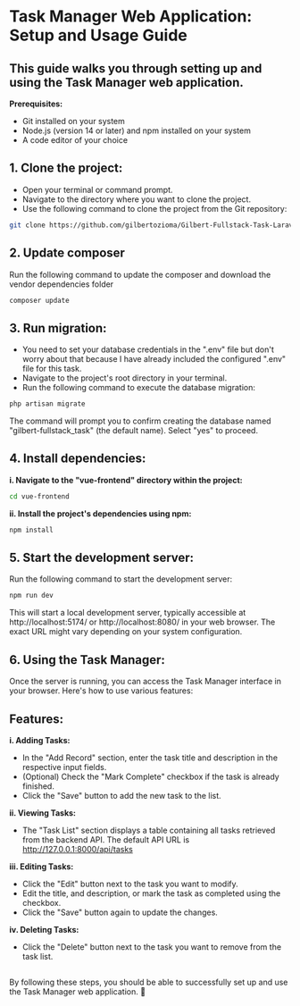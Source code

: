 # Task Manager Web Application: Setup and Usage Guide

## This guide walks you through setting up and using the Task Manager web application.

**Prerequisites:**

- Git installed on your system
- Node.js (version 14 or later) and npm installed on your system
- A code editor of your choice


## 1. Clone the project:

- Open your terminal or command prompt.
- Navigate to the directory where you want to clone the project.
- Use the following command to clone the project from the Git repository:

```bash
git clone https://github.com/gilbertozioma/Gilbert-Fullstack-Task-Laravel-and-Vue.git
```

##

## 2. Update composer

Run the following command to update the composer and download the vendor dependencies folder

```bash
composer update
```

##

## 3. Run migration:

- You need to set your database credentials in the ".env" file but don't worry about that because I have already included the configured ".env" file for this task.
- Navigate to the project's root directory in your terminal.
- Run the following command to execute the database migration:

```bash
php artisan migrate
```
The command will prompt you to confirm creating the database named "gilbert-fullstack_task" (the default name). Select "yes" to proceed.

##

## 4. Install dependencies:

**i. Navigate to the "vue-frontend" directory within the project:**

```Bash
cd vue-frontend
```

**ii. Install the project's dependencies using npm:**

```bash
npm install
```

##

## 5. Start the development server:

Run the following command to start the development server:

```Bash
npm run dev
```
This will start a local development server, typically accessible at http://localhost:5174/ or http://localhost:8080/ in your web browser. The exact URL might vary depending on your system configuration.

##

## 6. Using the Task Manager:

Once the server is running, you can access the Task Manager interface in your browser. Here's how to use various features:

## Features:

**i. Adding Tasks:**

- In the "Add Record" section, enter the task title and description in the respective input fields.
- (Optional) Check the "Mark Complete" checkbox if the task is already finished.
- Click the "Save" button to add the new task to the list.

**ii. Viewing Tasks:**

- The "Task List" section displays a table containing all tasks retrieved from the backend API. The default API URL is http://127.0.0.1:8000/api/tasks

**iii. Editing Tasks:**

- Click the "Edit" button next to the task you want to modify.
- Edit the title, and description, or mark the task as completed using the checkbox.
- Click the "Save" button again to update the changes.

**iv. Deleting Tasks:**

- Click the "Delete" button next to the task you want to remove from the task list.

##

By following these steps, you should be able to successfully set up and use the Task Manager web application. 🙂
